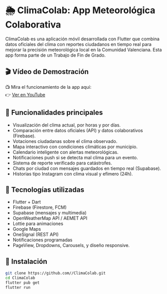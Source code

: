 # 🌦️ ClimaColab: App Meteorológica Colaborativa

ClimaColab es una aplicación móvil desarrollada con Flutter que combina datos oficiales del clima con reportes ciudadanos en tiempo real para mejorar la precisión meteorológica local en la Comunidad Valenciana. Esta app forma parte de un Trabajo de Fin de Grado.

## 🎬 Vídeo de Demostración

📺 Mira el funcionamiento de la app aquí:  
👉 [Ver en YouTube]([https://www.youtube.com/watch?v=(https://youtu.be/fSdDE5TKrpQ](https://www.youtube.com/watch?v=fSdDE5TKrpQ)))

## 📱 Funcionalidades principales

- Visualización del clima actual, por horas y por días.
- Comparación entre datos oficiales (API) y datos colaborativos (Firebase).
- Votaciones ciudadanas sobre el clima observado.
- Mapa interactivo con condiciones climáticas por municipio.
- Calendario inteligente con alertas meteorológicas.
- Notificaciones push si se detecta mal clima para un evento.
- Sistema de reporte verificado para catástrofes.
- Chats por ciudad con mensajes guardados en tiempo real (Supabase).
- Historias tipo Instagram con clima visual y efímero (24h).

## 🧩 Tecnologías utilizadas

- Flutter + Dart
- Firebase (Firestore, FCM)
- Supabase (mensajes y multimedia)
- OpenWeatherMap API / AEMET API
- Lottie para animaciones
- Google Maps
- OneSignal (REST API)
- Notificaciones programadas
- PageView, Dropdowns, Carousels, y diseño responsive.

## 🚀 Instalación

```bash
git clone https://github.com//ClimaColab.git
cd ClimaColab
flutter pub get
flutter run
